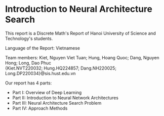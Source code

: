 # Introduction to Neural Architecture Search
This report is a Discrete Math's Report of Hanoi University of Science and Technology's students.

Language of the Report: Vietnamese

Team members: Kiet, Nguyen Viet Tuan; Hung, Hoang Quoc; Dang, Nguyen Hong; Long, Dao Phuc\
{Kiet.NVT220032; Hung.HQ224857; Dang.NH220025; Long.DP220034}@sis.hust.edu.vn

Our report has 4 parts:
- Part I: Overview of Deep Learning
- Part II: Introduction to Neural Network Architectures
- Part III: Neural Architecture Search Problem
- Part IV: Approach Methods
